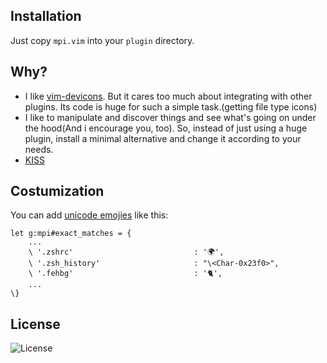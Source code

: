 ## Installation
Just copy `mpi.vim` into your `plugin` directory.

## Why?
- I like [vim-devicons](https://github.com/ryanoasis/vim-devicons). But it cares too much about integrating with other plugins. Its code is huge for such a simple task.(getting file type icons)
- I like to manipulate and discover things and see what's going on under the hood(And i encourage you, too). So, instead of just using a huge plugin, install a minimal alternative and change it according to your needs.
- [KISS](https://en.wikipedia.org/wiki/KISS_principle)

## Costumization
You can add [unicode emojies](https://en.wikipedia.org/wiki/Template:Emoji_(Unicode_block)) like this:

```
let g:mpi#exact_matches = {
    ...
    \ '.zshrc'                           : '🌍',
    \ '.zsh_history'                     : "\<Char-0x23f0>",
    \ '.fehbg'                           : '🐈',
    ...
\}
```

## License
![License](https://img.shields.io/github/license/LinArcX/mpi.svg)
